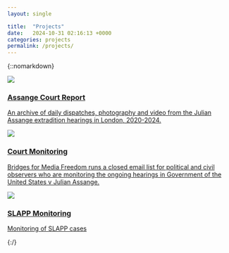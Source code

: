 ```yaml
---
layout: single

title:  "Projects"
date:   2024-10-31 02:16:13 +0000
categories: projects
permalink: /projects/
---
```


{::nomarkdown}
<a class="project-link" href="https://assangecourt.report">
<div class="project">
<p class="project-image">
<img src="bridges-website/assets/images/court_screenshot.png" class="align=left">
</p>
<h3>Assange Court Report</h3>
<p class="project-desc">
An archive of daily dispatches, photography and video from the Julian Assange extradition hearings in London, 2020-2024.
</p>
</div>
</a>

<a class="project-link" href="/court-monitor">
<div class="project">
<p class="project-image">
<img src="bridges-website/assets/images/AssangeDayX21-2-24-8.jpg" class="align=left">
</p>
<h3>Court Monitoring</h3>
<p class="project-desc">
Bridges for Media Freedom runs a closed email list for political and civil observers who are monitoring the ongoing hearings in Government of the United States v Julian Assange.
</p>
</div>
</a>

<a class="project-link" href="/slapp-monitor">
<div class="project">
<p class="project-image">
<img src="bridges-website/assets/images/scale-2634833_1280.jpg" class="align=left">
</p>
<h3>SLAPP Monitoring</h3>
<p class="project-desc">
Monitoring of SLAPP cases
</p>
</div>
</a>



{:/}

